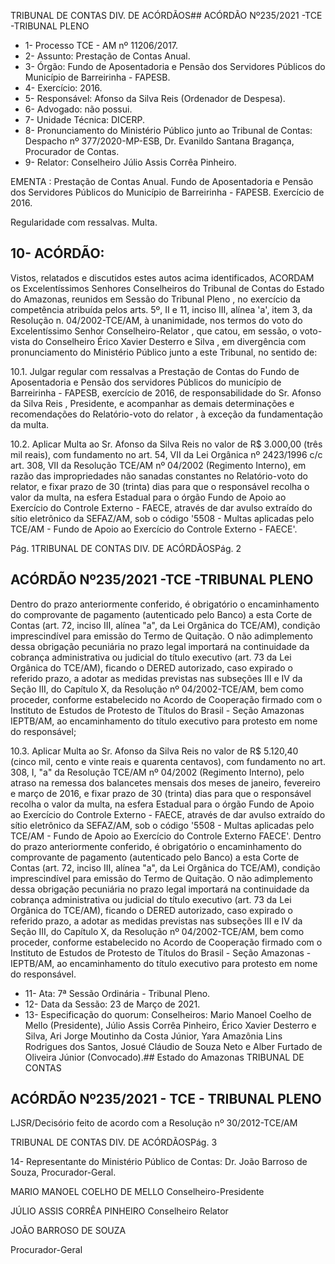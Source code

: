 TRIBUNAL DE CONTAS DIV. DE ACÓRDÃOS## ACÓRDÃO Nº235/2021 -TCE -TRIBUNAL PLENO

- 1- Processo TCE - AM nº 11206/2017.
- 2- Assunto: Prestação de Contas Anual.
- 3- Órgão: Fundo de Aposentadoria e Pensão dos Servidores Públicos do Município de Barreirinha - FAPESB.
- 4- Exercício: 2016.
- 5- Responsável: Afonso da Silva Reis (Ordenador de Despesa).
- 6- Advogado: não possui.
- 7- Unidade Técnica: DICERP.
- 8- Pronunciamento do Ministério Público junto ao Tribunal de Contas: Despacho nº 377/2020-MP-ESB, Dr. Evanildo Santana Bragança, Procurador de Contas.
- 9- Relator: Conselheiro Júlio Assis Corrêa Pinheiro.

EMENTA : Prestação  de  Contas  Anual.  Fundo  de Aposentadoria e Pensão dos Servidores Públicos do Município  de  Barreirinha  -  FAPESB.  Exercício  de 2016.

Regularidade com ressalvas. Multa.

## 10-  ACÓRDÃO:

Vistos, relatados e discutidos estes autos acima identificados, ACORDAM os Excelentíssimos Senhores Conselheiros do Tribunal de Contas do Estado do Amazonas, reunidos em Sessão do Tribunal Pleno , no exercício da competência atribuída pelos arts. 5º, II e 11, inciso III, alínea 'a', item 3, da Resolução n. 04/2002-TCE/AM, à unanimidade, nos termos do voto do Excelentíssimo Senhor Conselheiro-Relator , que catou, em sessão, o voto-vista do Conselheiro  Érico Xavier Desterro e Silva , em  divergência com pronunciamento do Ministério Público junto a este Tribunal, no sentido de:

10.1.  Julgar  regular  com  ressalvas a  Prestação  de  Contas  do  Fundo  de Aposentadoria e Pensão  dos  servidores Públicos do município de Barreirinha  -  FAPESB,  exercício  de  2016, de  responsabilidade  do Sr. Afonso da Silva Reis , Presidente, e acompanhar as demais determinações e recomendações do Relatório-voto do relator , à exceção da fundamentação da multa.

10.2.  Aplicar Multa ao Sr. Afonso da Silva Reis no valor de R$ 3.000,00 (três mil reais), com fundamento no art. 54, VII da Lei Orgânica nº 2423/1996 c/c art.  308,  VII  da  Resolução  TCE/AM nº 04/2002 (Regimento Interno), em razão  das  impropriedades não  sanadas  constantes  no  Relatório-voto  do relator, e fixar prazo de 30 (trinta) dias para que o responsável recolha o valor  da  multa, na  esfera  Estadual  para  o  órgão  Fundo  de  Apoio  ao Exercício do Controle Externo - FAECE, através de dar avulso extraído do sítio eletrônico da SEFAZ/AM, sob o código '5508 - Multas aplicadas pelo TCE/AM - Fundo de Apoio ao Exercício do Controle Externo - FAECE'.

Pág. 1TRIBUNAL DE CONTAS DIV. DE ACÓRDÃOSPág. 2

## ACÓRDÃO Nº235/2021 -TCE -TRIBUNAL PLENO

Dentro do prazo anteriormente conferido, é obrigatório o encaminhamento do comprovante de pagamento (autenticado pelo Banco) a esta Corte de Contas (art. 72, inciso III, alínea "a", da Lei Orgânica do TCE/AM), condição imprescindível para emissão do Termo de Quitação. O não adimplemento dessa obrigação pecuniária no prazo legal importará na continuidade da cobrança  administrativa  ou  judicial  do  título  executivo  (art.  73  da  Lei Orgânica  do  TCE/AM),  ficando  o  DERED  autorizado,  caso  expirado  o referido  prazo,  a  adotar  as medidas previstas nas subseções III e IV da Seção III,  do  Capítulo  X,  da  Resolução nº  04/2002-TCE/AM,  bem como proceder, conforme estabelecido no Acordo de Cooperação firmado com o Instituto de Estudos de Protesto de Títulos do Brasil - Seção Amazonas IEPTB/AM, ao encaminhamento do título executivo para protesto em nome do responsável;

10.3.  Aplicar Multa ao Sr. Afonso da Silva Reis no valor de R$ 5.120,40 (cinco mil, cento e vinte reais e quarenta centavos), com fundamento no art. 308, I, "a" da Resolução TCE/AM nº 04/2002 (Regimento Interno), pelo atraso na  remessa  dos  balancetes  mensais dos  meses de  janeiro,  fevereiro  e março de 2016, e fixar prazo de 30 (trinta) dias para que o responsável recolha o valor da multa, na esfera Estadual para o órgão Fundo de Apoio ao Exercício do Controle Externo - FAECE, através de dar avulso extraído do sítio eletrônico da SEFAZ/AM, sob o código '5508 - Multas aplicadas pelo  TCE/AM  -  Fundo  de  Apoio  ao  Exercício  do  Controle  Externo  FAECE'.  Dentro  do prazo anteriormente conferido, é obrigatório o encaminhamento do comprovante de pagamento (autenticado pelo Banco) a esta Corte de Contas (art. 72, inciso III, alínea "a", da Lei Orgânica do TCE/AM), condição imprescindível para emissão do Termo de Quitação. O não adimplemento dessa obrigação pecuniária no prazo legal importará na continuidade da cobrança administrativa ou judicial do título executivo (art. 73  da  Lei  Orgânica  do  TCE/AM),  ficando  o  DERED  autorizado,  caso expirado o referido prazo, a adotar as medidas previstas nas subseções III e IV da Seção III, do Capítulo X, da Resolução nº 04/2002-TCE/AM, bem como proceder, conforme estabelecido no Acordo de Cooperação firmado com  o  Instituto  de  Estudos  de  Protesto  de  Títulos  do  Brasil  -  Seção Amazonas  -  IEPTB/AM,  ao  encaminhamento  do  título  executivo  para protesto em nome do responsável.

- 11-  Ata: 7ª Sessão Ordinária - Tribunal Pleno.
- 12-  Data da Sessão: 23 de Março de 2021.
- 13-  Especificação do quorum: Conselheiros: Mario Manoel Coelho de Mello (Presidente), Júlio Assis Corrêa Pinheiro, Érico Xavier Desterro e Silva, Ari Jorge Moutinho da Costa Júnior, Yara Amazônia Lins Rodrigues dos Santos, Josué Cláudio de Souza Neto e Alber Furtado de Oliveira Júnior (Convocado).## Estado do Amazonas TRIBUNAL DE CONTAS

## ACÓRDÃO Nº235/2021 - TCE - TRIBUNAL PLENO

LJSR/Decisório feito de acordo com a Resolução nº 30/2012-TCE/AM

TRIBUNAL DE CONTAS DIV. DE ACÓRDÃOSPág. 3

14-  Representante  do  Ministério  Público  de  Contas: Dr. João  Barroso  de  Souza, Procurador-Geral.

MARIO MANOEL COELHO DE MELLO Conselheiro-Presidente

JÚLIO ASSIS CORRÊA PINHEIRO Conselheiro Relator

JOÃO BARROSO DE SOUZA

Procurador-Geral